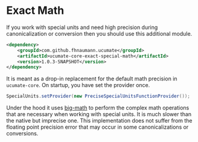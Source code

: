 # Exact Math

If you work with special units and need high precision during canonicalization or conversion then you should use this additional module.

```xml
<dependency>
    <groupId>com.github.fhnaumann.ucumate</groupId>
    <artifactId>ucumate-core-exact-special-math</artifactId>
    <version>1.0.3-SNAPSHOT</version>
</dependency>
```

It is meant as a drop-in replacement for the default math precision in `ucumate-core`. On startup, you have set the provider once.

```java
SpecialUnits.setProvider(new PreciseSpecialUnitsFunctionProvider());
```

Under the hood it uses [big-math](https://github.com/eobermuhlner/big-math) to perform the complex math operations that
are necessary when working with special units. It is much slower than the native but imprecise one. This implementation
does not suffer from the floating point precision error that may occur in some canonicalizations or conversions.